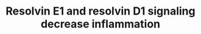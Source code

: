 ---
annotations:
- id: CL:0000096
  parent: animal cell
  type: Cell Type Ontology
  value: mature neutrophil
- id: PW:0000959
  parent: signaling pathway
  type: Pathway Ontology
  value: lipid signaling pathway
- id: CL:0000622
  parent: animal cell
  type: Cell Type Ontology
  value: acinar cell
authors:
- ElisaSantarsiero
- DeSl
- Egonw
- Eweitz
- Larsgw
citedin: ''
communities: []
description: Signaling pathway of resolvin for resolution of inflammation in polymorphonuclear
  neutrophils and acinar cells
last-edited: 2024-05-13
ndex: null
organisms:
- Homo sapiens
redirect_from:
- /index.php/Pathway:WP5191
- /instance/WP5191
- /instance/WP5191_r129550
revision: r129550
schema-jsonld:
- '@context': https://schema.org/
  '@id': https://wikipathways.github.io/pathways/WP5191.html
  '@type': Dataset
  creator:
    '@type': Organization
    name: WikiPathways
  description: Signaling pathway of resolvin for resolution of inflammation in polymorphonuclear
    neutrophils and acinar cells
  keywords:
  - ADCY1
  - AKT1
  - ATP
  - CMKLR1
  - ERK
  - FPR2
  - GRK1
  - LTB4
  - LTB4R
  - PDK1
  - PI-3 kinase I
  - PIK3CA
  - PIK3CB
  - PIK3CD
  - PIK3CG
  - RvD1
  - RvE1
  - cAMP
  - mTORC2
  license: CC0
  name: Resolvin E1 and resolvin D1 signaling decrease inflammation
seo: CreativeWork
title: Resolvin E1 and resolvin D1 signaling decrease inflammation
wpid: WP5191
---